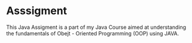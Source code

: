 # Asssigment
This Java Assigment is a part of my Java Course aimed at understanding the fundamentals of Obejt - Oriented Programming (OOP) using JAVA.
